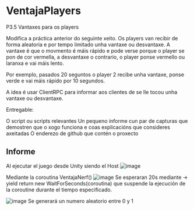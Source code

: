 # VentajaPlayers

P3.5 Vantaxes para os players

Modifica a práctica anterior do seguinte xeito. Os players van recibir de forma aleatoria e por tempo limitado unha vantaxe ou desvantaxe. A vantaxe é que o movmento é máis rápido e pode verse porque o player se pon de cor vermella, a desvantaxe o contrario, o player ponse vermello ou laranxa e vai máis lento. 

Por exemplo, pasados 20 seguntos o player 2 recibe unha vantaxe, ponse verde e vai máis rápido por 10 segundos. 

A idea é usar ClientRPC para informar aos clientes de se lle tocou unha vantaxe ou desvantaxe.

Entregable:

O script ou scripts relevantes
Un pequeno informe cun par de capturas que demostren que o xogo funciona e coas explicacións que consideres axeitadas
O enderezo de github que contén o proxecto

## Informe

Al ejecutar el juego desde Unity siendo el Host
![image](https://github.com/9RACHA/VentajaPlayers/assets/66274956/b686d28b-8154-43ce-8b44-468289b49f01)

Mediante la coroutina VentajaNerf() 
![image](https://github.com/9RACHA/VentajaPlayers/assets/66274956/040e5772-fde8-4447-8ce8-babdec0cf036)
Se esperaran 20s mediante -> yield return new WaitForSeconds(coroutina) que suspende la ejecución de la coroutine durante el tiempo especificado.

![image](https://github.com/9RACHA/VentajaPlayers/assets/66274956/963a7733-5b64-4573-991b-e4dd86ea46db)
Se generará un numero aleatorio entre 0 y 1



 

